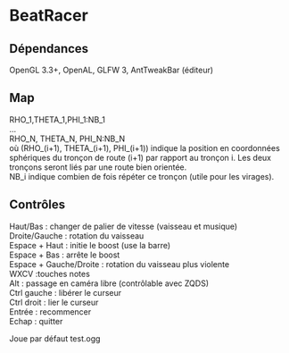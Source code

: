 # BeatRacer
## Dépendances
OpenGL 3.3+, OpenAL, GLFW 3, AntTweakBar (éditeur)

## Map
  RHO\_1,THETA\_1,PHI\_1:NB\_1  
  ...  
  RHO\_N, THETA\_N, PHI\_N:NB\_N  
  où (RHO\_(i+1), THETA\_(i+1), PHI\_(i+1)) indique la position en coordonnées sphériques du tronçon de route (i+1) par rapport au tronçon i. Les deux tronçons seront liés par une route bien orientée.   
  NB\_i indique combien de fois répéter ce tronçon (utile pour les virages).

## Contrôles
Haut/Bas : changer de palier de vitesse (vaisseau et musique)  
Droite/Gauche : rotation du vaisseau  
Espace + Haut : initie le boost (use la barre)  
Espace + Bas : arrête le boost  
Espace + Gauche/Droite : rotation du vaisseau plus violente  
WXCV :touches notes  
Alt : passage en caméra libre (contrôlable avec ZQDS)  
Ctrl gauche : libérer le curseur  
Ctrl droit : lier le curseur  
Entrée : recommencer  
Echap : quitter

Joue par défaut test.ogg
